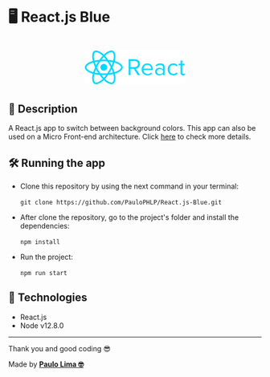 # 🖥️ React.js Blue

<h1 align="center">
  <img src=".github/logo.png" width="200px" />
</h1>

## 🔎️ Description

A React.js app to switch between background colors. This app can also be used on a Micro Front-end architecture. Click <a href="https://github.com/PauloPHLP/React.js-Host" target="__blank">here</a> to check more details.

## 🛠️ Running the app

- Clone this repository by using the next command in your terminal:

  `git clone https://github.com/PauloPHLP/React.js-Blue.git`

- After clone the repository, go to the project's folder and install the dependencies:

  `npm install`

- Run the project:

  `npm run start`

## 🚀️ Technologies

- React.js
- Node v12.8.0

---

Thank you and good coding 😎️

Made by **<a href="https://paulophlp.github.io/portfolio/" target="__blank">Paulo Lima 🤓️</a>**
